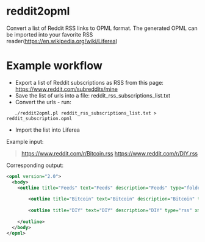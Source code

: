 # reddit2opml
Convert a list of Reddit RSS links to OPML format. The generated OPML can be imported into your favorite RSS reader(https://en.wikipedia.org/wiki/Liferea)

# Example workflow
* Export a list of Reddit subscriptions as RSS from this page: https://www.reddit.com/subreddits/mine
* Save the list of urls into a file: reddit_rss_subscriptions_list.txt
* Convert the urls - run:
``` shell
   ./reddit2opml.pl reddit_rss_subscriptions_list.txt > reddit_subscription.opml
```
* Import the list into Liferea

Example input:

> https://www.reddit.com/r/Bitcoin.rss
> https://www.reddit.com/r/DIY.rss

Corresponding output:

```xml
<opml version="2.0">
  <body>
    <outline title="Feeds" text="Feeds" description="Feeds" type="folder">
    
	    <outline title="Bitcoin" text="Bitcoin" description="Bitcoin" type="rss" xmlUrl="https://www.reddit.com/r/Bitcoin.rss" htmlUrl="https://www.reddit.com/r/Bitcoin"/> 
	    
	    <outline title="DIY" text="DIY" description="DIY" type="rss" xmlUrl="https://www.reddit.com/r/DIY.rss" htmlUrl="https://www.reddit.com/r/DIY"/> 
	    
    </outline>
  </body>
</opml>
```
